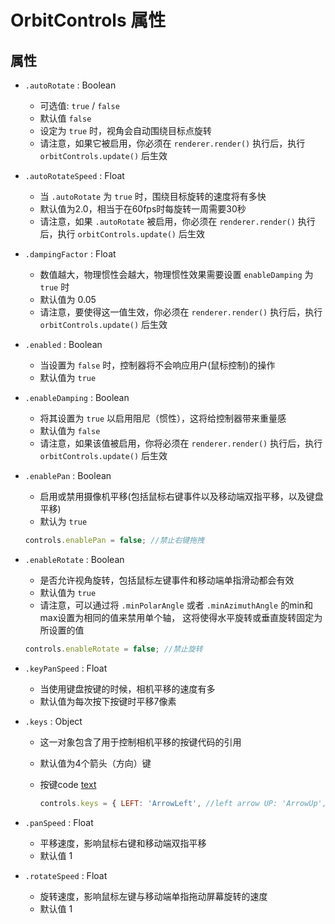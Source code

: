 # OrbitControls 属性

## 属性

+ `.autoRotate` : Boolean

  + 可选值: `true` / `false`
  + 默认值 `false`
  + 设定为 `true` 时，视角会自动围绕目标点旋转
  + 请注意，如果它被启用，你必须在 `renderer.render()` 执行后，执行 `orbitControls.update()` 后生效

+ `.autoRotateSpeed` : Float

  + 当 `.autoRotate` 为 `true` 时，围绕目标旋转的速度将有多快
  + 默认值为2.0，相当于在60fps时每旋转一周需要30秒
  + 请注意，如果 `.autoRotate` 被启用，你必须在 `renderer.render()` 执行后，执行 `orbitControls.update()` 后生效

+ `.dampingFactor` : Float

  + 数值越大，物理惯性会越大，物理惯性效果需要设置 `enableDamping` 为 `true` 时
  + 默认值为 0.05
  + 请注意，要使得这一值生效，你必须在 `renderer.render()` 执行后，执行 `orbitControls.update()` 后生效

+ `.enabled` : Boolean

  + 当设置为 `false` 时，控制器将不会响应用户(鼠标控制)的操作
  + 默认值为 `true`

+ `.enableDamping` : Boolean

  + 将其设置为 `true` 以启用阻尼（惯性），这将给控制器带来重量感
  + 默认值为 `false`
  + 请注意，如果该值被启用，你将必须在 `renderer.render()` 执行后，执行 `orbitControls.update()` 后生效

+ `.enablePan` : Boolean

  + 启用或禁用摄像机平移(包括鼠标右键事件以及移动端双指平移，以及键盘平移)
  + 默认为 `true`

  ```js
  controls.enablePan = false; //禁止右键拖拽
  ```

+ `.enableRotate` : Boolean

  + 是否允许视角旋转，包括鼠标左键事件和移动端单指滑动都会有效
  + 默认值为 `true`
  + 请注意，可以通过将 `.minPolarAngle` 或者 `.minAzimuthAngle` 的min和max设置为相同的值来禁用单个轴， 这将使得水平旋转或垂直旋转固定为所设置的值

  ```js
  controls.enableRotate = false; //禁止旋转
  ```

+ `.keyPanSpeed` : Float

  + 当使用键盘按键的时候，相机平移的速度有多
  + 默认值为每次按下按键时平移7像素

+ `.keys` : Object

  + 这一对象包含了用于控制相机平移的按键代码的引用
  + 默认值为4个箭头（方向）键
  + 按键code [text](https://developer.mozilla.org/zh-CN/docs/Web/API/KeyboardEvent/code)

    ```js
    controls.keys = { LEFT: 'ArrowLeft', //left arrow UP: 'ArrowUp', // up arrow RIGHT: 'ArrowRight', // right arrow BOTTOM: 'ArrowDown' // down arrow }
    ```

+ `.panSpeed` : Float

  + 平移速度，影响鼠标右键和移动端双指平移
  + 默认值 1

+ `.rotateSpeed` : Float

  + 旋转速度，影响鼠标左键与移动端单指拖动屏幕旋转的速度
  + 默认值 1
